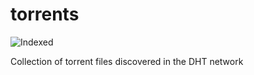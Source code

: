 torrents 
========
![Indexed](https://img.shields.io/badge/indexed-148610-blue)

Collection of torrent files discovered in the DHT network
